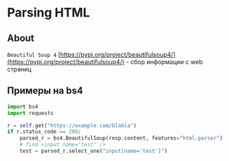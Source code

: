 # Parsing HTML

## About

`Beautiful Soup 4` [https://pypi.org/project/beautifulsoup4/](https://pypi.org/project/beautifulsoup4/) - сбор информации с web страниц

## Примеры на bs4

```python
import bs4
import requests

r = self.get("https://example.com/blabla")
if r.status_code == 200:
    parsed_r = bs4.BeautifulSoup(resp.content, features="html.parser")
    # find <input name="test" />
    test = parsed_r.select_one("input[name='test']")
    
```



